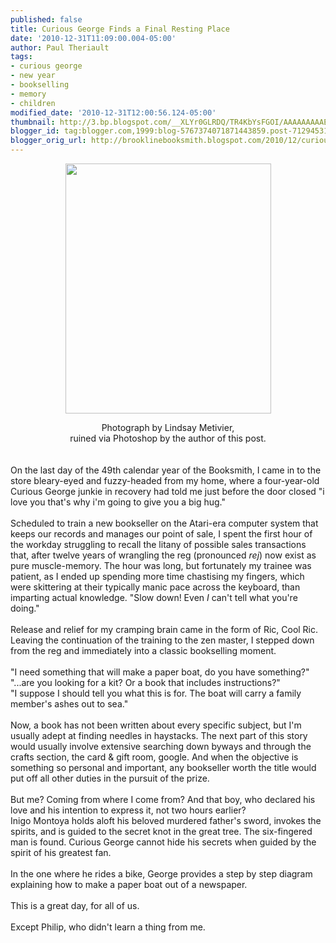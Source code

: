 ```yaml
---
published: false
title: Curious George Finds a Final Resting Place
date: '2010-12-31T11:09:00.004-05:00'
author: Paul Theriault
tags:
- curious george
- new year
- bookselling
- memory
- children
modified_date: '2010-12-31T12:00:56.124-05:00'
thumbnail: http://3.bp.blogspot.com/__XLYr0GLRDQ/TR4KbYsFGOI/AAAAAAAAAE8/9WFZO4rzLKs/s72-c/jackyellowhat.jpg
blogger_id: tag:blogger.com,1999:blog-5767374071871443859.post-7129453113344203864
blogger_orig_url: http://brooklinebooksmith.blogspot.com/2010/12/curious-george-finds-final-resting.html
---
```


<a onblur="try {parent.deselectBloggerImageGracefully();} catch(e) {}" href="http://3.bp.blogspot.com/__XLYr0GLRDQ/TR4KbYsFGOI/AAAAAAAAAE8/9WFZO4rzLKs/s1600/jackyellowhat.jpg"><img style="display:block; margin:0px auto 10px; text-align:center;cursor:pointer; cursor:hand;width: 329px; height: 400px;" src="http://3.bp.blogspot.com/__XLYr0GLRDQ/TR4KbYsFGOI/AAAAAAAAAE8/9WFZO4rzLKs/s400/jackyellowhat.jpg" border="0" alt="" id="BLOGGER_PHOTO_ID_5556890455821850850" /></a><div style="text-align: center;"><span class="Apple-style-span" >Photograph by Lindsay Metivier, </span></div><div style="text-align: center;"><span class="Apple-style-span" >ruined via Photoshop by the author of this post.</span></div><br /><br />On the last day of the 49th calendar year of the Booksmith, I came in to the store bleary-eyed and fuzzy-headed from my home, where a  four-year-old Curious George junkie in recovery had told me just before the door closed "i love you that's why i'm going to give you a big hug."<br /><br />Scheduled to train a new bookseller on the Atari-era computer system that keeps our records and manages our point of sale, I spent the first hour of the workday struggling to recall the litany of possible sales transactions that, after twelve years of wrangling the reg (pronounced <i>rej</i>) now exist as pure muscle-memory.  The hour was long, but fortunately my trainee was patient, as I ended up spending more time chastising my fingers, which were skittering at their typically manic pace across the keyboard, than imparting actual knowledge.  "Slow down!  Even<i> I </i>can't tell what you're doing."<br /><br />Release and relief for my cramping brain came in the form of Ric, Cool Ric.  Leaving the continuation of the training to the zen master, I stepped down from the reg and immediately into a classic bookselling moment.<br /><br />"I need something that will make a paper boat, do you have something?"<br />"...are you looking for a kit?  Or a book that includes instructions?"<br />"I suppose I should tell you what this is for.  The boat will carry a family member's ashes out to sea."<br /><br />Now, a book has not been written about every specific subject, but I'm usually adept at finding needles in haystacks.  The next part of this story would usually involve extensive searching down byways and through the crafts section, the card &amp; gift room, google.  And when the objective is something so personal and important, any bookseller worth the title would put off all other duties in the pursuit of the prize.<br /><br />But me?  Coming from where I come from?  And that boy, who declared his love and his intention to express it, not two hours earlier? <br />Inigo Montoya holds aloft his beloved murdered father's sword, invokes the spirits, and is guided to the secret knot in the great tree.  The six-fingered man is found.  Curious George cannot hide his secrets when guided by the spirit of his greatest fan.<br /><br />In the one where he rides a bike, George provides a step by step diagram explaining how to make a paper boat out of a newspaper.<br /><br />This is a great day, for all of us.<br /><br />Except Philip, who didn't learn a thing from me.